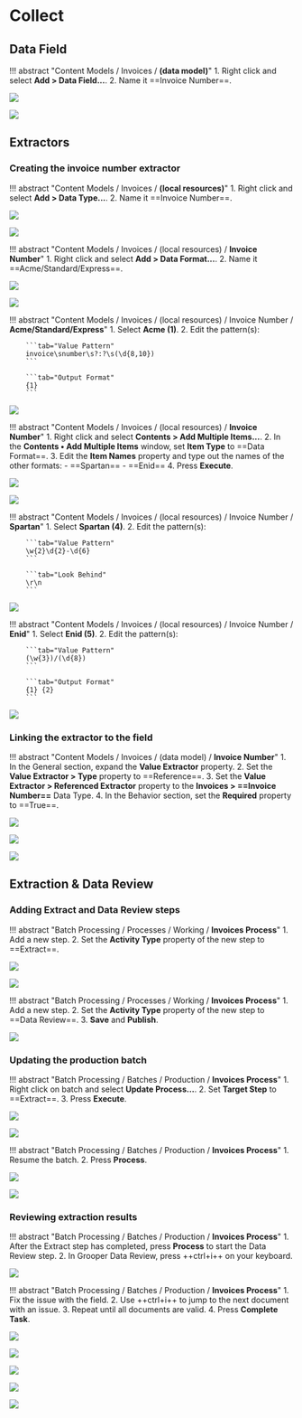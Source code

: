 # Collect

## Data Field

!!! abstract "Content Models / Invoices / **(data model)**"
    1. Right click and select **Add > Data Field...**.
    2. Name it ==Invoice Number==.

![](../assets/img/vol-1/4-1/001.png)

![](../assets/img/vol-1/4-1/003.png)

## Extractors

### Creating the invoice number extractor

!!! abstract "Content Models / Invoices / **(local resources)**"
    1. Right click and select **Add > Data Type...**.
    2. Name it ==Invoice Number==.

![](../assets/img/vol-1/4-1/004.png)

![](../assets/img/vol-1/4-1/006.png)

!!! abstract "Content Models / Invoices / (local resources) / **Invoice Number**"
    1. Right click and select **Add > Data Format...**.
    2. Name it ==Acme/Standard/Express==.

![](../assets/img/vol-1/4-1/007.png)

![](../assets/img/vol-1/4-1/009.png)

!!! abstract "Content Models / Invoices / (local resources) / Invoice Number / **Acme/Standard/Express**"
    1. Select **Acme (1)**.
    2. Edit the pattern(s):

        ```tab="Value Pattern"
        invoice\snumber\s?:?\s(\d{8,10})
        ```

        ```tab="Output Format"
        {1}
        ```

![](../assets/img/vol-1/4-1/012.png)

!!! abstract "Content Models / Invoices / (local resources) / **Invoice Number**"
    1. Right click and select **Contents > Add Multiple Items...**.
    2. In the **Contents • Add Multiple Items** window, set **Item Type** to ==Data Format==.
    3. Edit the **Item Names** property and type out the names of the other formats:
        - ==Spartan==
        - ==Enid==
    4. Press **Execute**.

![](../assets/img/vol-1/4-1/013.png)

![](../assets/img/vol-1/4-1/014.png)

!!! abstract "Content Models / Invoices / (local resources) / Invoice Number / **Spartan**"
    1. Select **Spartan (4)**.
    2. Edit the pattern(s):

        ```tab="Value Pattern"
        \w{2}\d{2}-\d{6}
        ```

        ```tab="Look Behind"
        \r\n
        ```

![](../assets/img/vol-1/4-1/020.png)

!!! abstract "Content Models / Invoices / (local resources) / Invoice Number / **Enid**"
    1. Select **Enid (5)**.
    2. Edit the pattern(s):

        ```tab="Value Pattern"
        (\w{3})/(\d{8})
        ```

        ```tab="Output Format"
        {1} {2}
        ```

![](../assets/img/vol-1/4-1/022-2.png)

### Linking the extractor to the field

!!! abstract "Content Models / Invoices / (data model) / **Invoice Number**"
    1. In the General section, expand the **Value Extractor** property.
    2. Set the **Value Extractor > Type** property to ==Reference==.
    3. Set the **Value Extractor > Referenced Extractor** property to the **Invoices > ==Invoice Number==** Data Type.
    4. In the Behavior section, set the **Required** property to ==True==.

![](../assets/img/vol-1/4-1/030.png)

![](../assets/img/vol-1/4-1/033.png)

![](../assets/img/vol-1/4-1/042.png)

## Extraction & Data Review

### Adding Extract and Data Review steps

!!! abstract "Batch Processing / Processes / Working / **Invoices Process**"
    1. Add a new step.
    2. Set the **Activity Type** property of the new step to ==Extract==.

![](../assets/img/vol-1/4-2/001.png)

![](../assets/img/vol-1/4-2/002.png)

!!! abstract "Batch Processing / Processes / Working / **Invoices Process**"
    1. Add a new step.
    2. Set the **Activity Type** property of the new step to ==Data Review==.
    3. **Save** and **Publish**.

![](../assets/img/vol-1/4-2/003.png)

### Updating the production batch

!!! abstract "Batch Processing / Batches / Production / **Invoices Process**"
    1. Right click on batch and select **Update Process...**.
    2. Set **Target Step** to ==Extract==.
    3. Press **Execute**.

![](../assets/img/vol-1/4-2/005.png)

![](../assets/img/vol-1/4-2/006.png)

!!! abstract "Batch Processing / Batches / Production / **Invoices Process**"
    1. Resume the batch.
    2. Press **Process**.

![](../assets/img/vol-1/4-2/008.png)

![](../assets/img/vol-1/4-2/010.png)

### Reviewing extraction results

!!! abstract "Batch Processing / Batches / Production / **Invoices Process**"
    1. After the Extract step has completed, press **Process** to start the Data Review step.
    2. In Grooper Data Review, press ++ctrl+i++ on your keyboard.

![](../assets/img/vol-1/4-2/011.png)

!!! abstract "Batch Processing / Batches / Production / **Invoices Process**"
    1. Fix the issue with the field.
    2. Use ++ctrl+i++ to jump to the next document with an issue.
    3. Repeat until all documents are valid.
    4. Press **Complete Task**.

![](../assets/img/vol-1/4-2/018.png)

![](../assets/img/vol-1/4-2/020.png)

![](../assets/img/vol-1/4-2/024.png)

![](../assets/img/vol-1/4-2/027.png)

![](../assets/img/vol-1/4-2/028.png)
